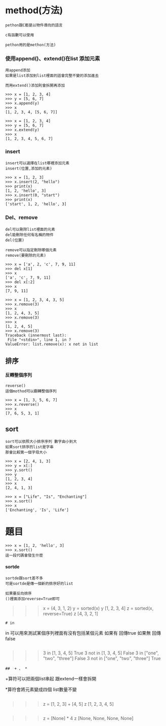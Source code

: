 # method(方法)
```
pethon跟C都是以物件導向的語言

c有函數可以使用

pethon用的是methon(方法)
```
### 使用append()、extend()在list 添加元素
```
用append添加
如果是list添加到list裡面的話會完整不變的添加進去

而用extend()添加則會拆開再添加
```
```
>>> x = [1, 2, 3, 4]
>>> y = [5, 6, 7]
>>> x.append(y)  
>>> x
[1, 2, 3, 4, [5, 6, 7]]
```
```
>>> x = [1, 2, 3, 4]
>>> y = [5, 6, 7]
>>> x.extend(y)  
>>> x
[1, 2, 3, 4, 5, 6, 7] 
```
### insert
```
insert可以選擇在list哪裡添加元素
insert(位置,添加的元素)
```
```
>>> x = [1, 2, 3]
>>> x.insert(2, "hello")
>>> print(x)
[1, 2, 'hello', 3]
>>> x.insert(0, "start")
>>> print(x)
['start', 1, 2, 'hello', 3]
```
### Del、remove
```
del可以刪除list裡面的元素
del能刪除任何有名稱的物件
del(位置)

remove可以指定刪除哪個元素
remove(要刪除的元素)

```
```
>>> x = ['a', 2, 'c', 7, 9, 11]
>>> del x[1]
>>> x
['a', 'c', 7, 9, 11]
>>> del x[:2]
>>> x
[7, 9, 11]
```
```
>>> x = [1, 2, 3, 4, 3, 5]
>>> x.remove(3)
>>> x
[1, 2, 4, 3, 5]
>>> x.remove(3)
>>> x
[1, 2, 4, 5]
>>> x.remove(3)
Traceback (innermost last):
 File "<stdin>", line 1, in ?
ValueError: list.remove(x): x not in list
```
## 排序
#### 反轉整個序列
```
reverse()
這個mothod可以翻轉整個序列
```
```
>>> x = [1, 3, 5, 6, 7]
>>> x.reverse()
>>> x
[7, 6, 5, 3, 1]
```
## sort
```
sort可以依照大小排序序列 數字由小到大
如果sort排序的list是字串
那會比較第一個字母大小
```
```
>>> x = [2, 4, 1, 3]
>>> y = x[:]
>>> y.sort()
>>> y
[1, 2, 3, 4]
>>> x
[2, 4, 1, 3]
```
```
>>> x = ["Life", "Is", "Enchanting"]
>>> x.sort()
>>> x
['Enchanting', 'Is', 'Life']
```
# 題目
```
>>> x = [1, 2, 'hello', 3]
>>> x.sort()
這一段代碼會發生什麼
```
#### sortde
```
sortde跟sort差不多
可是sortde是傳一個新的排序好的list

如果要反向排序
()裡面添加reverse=True即可
```
>>> x = (4, 3, 1, 2)
>>> y = sorted(x)
>>> y
[1, 2, 3, 4] 
>>> z = sorted(x, reverse=True)
>>> z
[4, 3, 2, 1]
```
# in
```
in 可以用來測試某個序列裡面有沒有包括某個元素
如果有 回傳true
如果無 回傳false
```
```
>>> 3 in [1, 3, 4, 5]
True
>>> 3 not in [1, 3, 4, 5]
False
>>> 3 in ["one", "two", "three"]
False
>>> 3 not in ["one", "two", "three"]
True
```
##  + 、 *
```
+算符可以把兩個list串起
跟extend一樣會拆開

*算符會將元素變成四個
list數量不變
```
```
>>> z = [1, 2, 3] + [4, 5]
>>> z
[1, 2, 3, 4, 5]
```
```
>>> z = [None] * 4
>>> z
[None, None, None, None]
```

